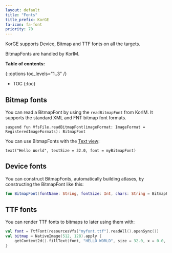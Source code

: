 ```yaml
---
layout: default
title: "Fonts"
title_prefix: KorGE
fa-icon: fa-font
priority: 70
---
```


KorGE supports Device, Bitmap and TTF fonts on all the targets.

BitmapFonts are handled by KorIM.

**Table of contents:**

{::options toc_levels="1..3" /}

* TOC
{:toc}

## Bitmap fonts

You can read a BitmapFont by using the `readBitmapFont` from KorIM.
It supports the standard XML and FNT bitmap font formats.

```
suspend fun VfsFile.readBitmapFont(imageFormat: ImageFormat = RegisteredImageFormats): BitmapFont
```

You can use BitmapFonts with the [Text view](/korge/views/standard/#text):

```
text("Hello World", textSize = 32.0, font = myBitmapFont)
```

## Device fonts

You can construct BitmapFonts, automatically building atlases, by constructing the BitmapFont like this:

```kotlin
fun BitmapFont(fontName: String, fontSize: Int, chars: String = BitmapFontGenerator.LATIN_BASIC, mipmaps: kotlin.Boolean = true)
```

## TTF fonts

You can render TTF fonts to bitmaps to later using them with:

```kotlin
val font = TtfFont(resourcesVfs["myfont.ttf"].readAll().openSync())
val bitmap = NativeImage(512, 128).apply {
    getContext2d().fillText(font, "HELLO WORLD", size = 32.0, x = 0.0, y = 0.0, color = Colors.RED, origin = TtfFont.Origin.TOP)
}
```